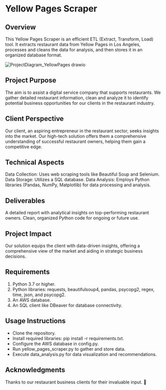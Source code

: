 # Yellow Pages Scraper
## Overview
This Yellow Pages Scraper is an efficient ETL (Extract, Transform, Load) tool. It extracts restaurant data from Yellow Pages in Los Angeles, processes and cleans the data for analysis, and then stores it in an organized database format.

![ProjectDiagram_YellowPages drawio](https://github.com/kbrosal/Yellowpages-ETL/assets/140308832/381f5f95-6d2b-4ecd-9e82-5c469527dab4)

## Project Purpose
The aim is to assist a digital service company that supports restaurants. We gather detailed restaurant information, clean and analyze it to identify potential business opportunities for our clients in the restaurant industry.

## Client Perspective
Our client, an aspiring entrepreneur in the restaurant sector, seeks insights into the market. Our high-tech solution offers them a comprehensive understanding of successful restaurant owners, helping them gain a competitive edge.

## Technical Aspects
Data Collection: Uses web scraping tools like Beautiful Soup and Selenium.
Data Storage: Utilizes a SQL database.
Data Analysis: Employs Python libraries (Pandas, NumPy, Matplotlib) for data processing and analysis.

## Deliverables
A detailed report with analytical insights on top-performing restaurant owners.
Clean, organized Python code for ongoing or future use.

## Project Impact
Our solution equips the client with data-driven insights, offering a comprehensive view of the market and aiding in strategic business decisions.

## Requirements
1. Python 3.7 or higher.
2. Python libraries: requests, beautifulsoup4, pandas, psycopg2, regex, time, json, and psycopg2.
3. An AWS database.
4. An SQL client like DBeaver for database connectivity.

## Usage Instructions
- Clone the repository.
- Install required libraries: pip install -r requirements.txt.
- Configure the AWS database in config.py.
- Run yellow_pages_scraper.py to gather and store data.
- Execute data_analysis.py for data visualization and recommendations.

## Acknowledgments
Thanks to our restaurant business clients for their invaluable input. 🥰
